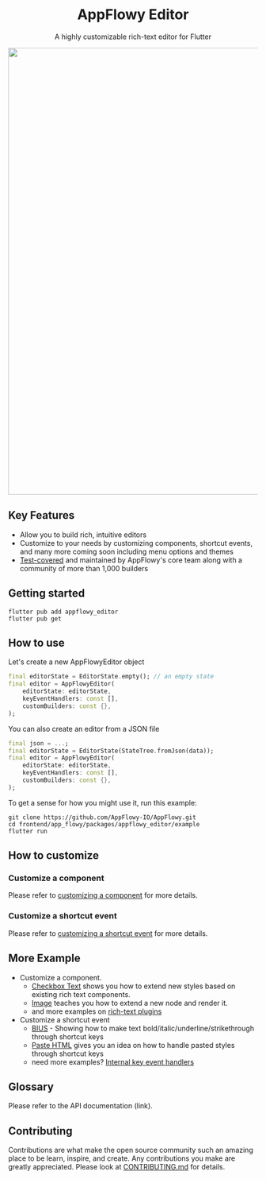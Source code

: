 <!-- 
This README describes the package. If you publish this package to pub.dev,
this README's contents appear on the landing page for your package.

For information about how to write a good package README, see the guide for
[writing package pages](https://dart.dev/guides/libraries/writing-package-pages). 

For general information about developing packages, see the Dart guide for
[creating packages](https://dart.dev/guides/libraries/create-library-packages)
and the Flutter guide for
[developing packages and plugins](https://flutter.dev/developing-packages). 
-->

<h1 align="center"><b>AppFlowy Editor</b></h1>

<p align="center">A highly customizable rich-text editor for Flutter</p>


<div align="center">
    <img src="https://raw.githubusercontent.com/LucasXu0/AppFlowy/documentation/appflowy_editor/frontend/app_flowy/packages/appflowy_editor/documentation/images/example.png" width = "900"/>
</div>

## Key Features

* Allow you to build rich, intuitive editors
* Customize to your needs by customizing components, shortcut events, and many more coming soon including menu options and themes
* [Test-covered](https://github.com/LucasXu0/AppFlowy/blob/documentation/appflowy_editor/frontend/app_flowy/packages/appflowy_editor/documentation/testing.md) and maintained by AppFlowy's core team along with a community of more than 1,000 builders


## Getting started

```shell
flutter pub add appflowy_editor
flutter pub get
```

## How to use

Let's create a new AppFlowyEditor object 
```dart
final editorState = EditorState.empty(); // an empty state
final editor = AppFlowyEditor(
    editorState: editorState,
    keyEventHandlers: const [],
    customBuilders: const {},
);
```

You can also create an editor from a JSON file
```dart
final json = ...;
final editorState = EditorState(StateTree.fromJson(data));
final editor = AppFlowyEditor(
    editorState: editorState,
    keyEventHandlers: const [],
    customBuilders: const {},
);
```

To get a sense for how you might use it, run this example:
```shell
git clone https://github.com/AppFlowy-IO/AppFlowy.git
cd frontend/app_flowy/packages/appflowy_editor/example
flutter run
```


## How to customize 
### Customize a component
Please refer to [customizing a component](documentation/customizing.md#customizing-a-custom-component) for more details.


### Customize a shortcut event
Please refer to [customizing a shortcut event](documentation/customizing.md#customizing-a-custom-shortcut-event) for more details.

## More Example
* Customize a component.
    * [Checkbox Text](https://github.com/LucasXu0/AppFlowy/blob/documentation/appflowy_editor/frontend/app_flowy/packages/appflowy_editor/lib/src/render/rich_text/checkbox_text.dart) shows you how to extend new styles based on existing rich text components.
    * [Image](https://github.com/LucasXu0/AppFlowy/blob/documentation/appflowy_editor/frontend/app_flowy/packages/appflowy_editor/example/lib/plugin/image_node_widget.dart) teaches you how to extend a new node and render it.
    * and more examples on [rich-text plugins](https://github.com/LucasXu0/AppFlowy/tree/documentation/appflowy_editor/frontend/app_flowy/packages/appflowy_editor/lib/src/render/rich_text)
* Customize a shortcut event
    * [BIUS](https://github.com/LucasXu0/AppFlowy/blob/documentation/appflowy_editor/frontend/app_flowy/packages/appflowy_editor/lib/src/service/internal_key_event_handlers/update_text_style_by_command_x_handler.dart) - Showing how to make text bold/italic/underline/strikethrough through shortcut keys
    * [Paste HTML](https://github.com/LucasXu0/AppFlowy/blob/documentation/appflowy_editor/frontend/app_flowy/packages/appflowy_editor/lib/src/service/internal_key_event_handlers/copy_paste_handler.dart) gives you an idea on how to handle pasted styles through shortcut keys
    * need more examples? [Internal key event handlers](https://github.com/LucasXu0/AppFlowy/tree/documentation/appflowy_editor/frontend/app_flowy/packages/appflowy_editor/lib/src/service/internal_key_event_handlers)

## Glossary
Please refer to the API documentation (link).

## Contributing
Contributions are what make the open source community such an amazing place to be learn, inspire, and create. Any contributions you make are greatly appreciated. Please look at [CONTRIBUTING.md](https://appflowy.gitbook.io/docs/essential-documentation/contribute-to-appflowy/contributing-to-appflowy) for details.
